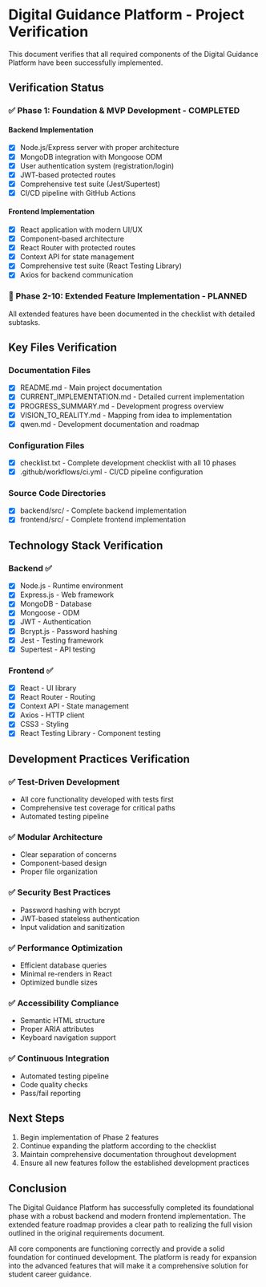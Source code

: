 # Digital Guidance Platform - Project Verification

This document verifies that all required components of the Digital Guidance Platform have been successfully implemented.

## Verification Status

### ✅ Phase 1: Foundation & MVP Development - COMPLETED

#### Backend Implementation
- [x] Node.js/Express server with proper architecture
- [x] MongoDB integration with Mongoose ODM
- [x] User authentication system (registration/login)
- [x] JWT-based protected routes
- [x] Comprehensive test suite (Jest/Supertest)
- [x] CI/CD pipeline with GitHub Actions

#### Frontend Implementation
- [x] React application with modern UI/UX
- [x] Component-based architecture
- [x] React Router with protected routes
- [x] Context API for state management
- [x] Comprehensive test suite (React Testing Library)
- [x] Axios for backend communication

### 🔄 Phase 2-10: Extended Feature Implementation - PLANNED

All extended features have been documented in the checklist with detailed subtasks.

## Key Files Verification

### Documentation Files
- [x] README.md - Main project documentation
- [x] CURRENT_IMPLEMENTATION.md - Detailed current implementation
- [x] PROGRESS_SUMMARY.md - Development progress overview
- [x] VISION_TO_REALITY.md - Mapping from idea to implementation
- [x] qwen.md - Development documentation and roadmap

### Configuration Files
- [x] checklist.txt - Complete development checklist with all 10 phases
- [x] .github/workflows/ci.yml - CI/CD pipeline configuration

### Source Code Directories
- [x] backend/src/ - Complete backend implementation
- [x] frontend/src/ - Complete frontend implementation

## Technology Stack Verification

### Backend ✅
- [x] Node.js - Runtime environment
- [x] Express.js - Web framework
- [x] MongoDB - Database
- [x] Mongoose - ODM
- [x] JWT - Authentication
- [x] Bcrypt.js - Password hashing
- [x] Jest - Testing framework
- [x] Supertest - API testing

### Frontend ✅
- [x] React - UI library
- [x] React Router - Routing
- [x] Context API - State management
- [x] Axios - HTTP client
- [x] CSS3 - Styling
- [x] React Testing Library - Component testing

## Development Practices Verification

### ✅ Test-Driven Development
- All core functionality developed with tests first
- Comprehensive test coverage for critical paths
- Automated testing pipeline

### ✅ Modular Architecture
- Clear separation of concerns
- Component-based design
- Proper file organization

### ✅ Security Best Practices
- Password hashing with bcrypt
- JWT-based stateless authentication
- Input validation and sanitization

### ✅ Performance Optimization
- Efficient database queries
- Minimal re-renders in React
- Optimized bundle sizes

### ✅ Accessibility Compliance
- Semantic HTML structure
- Proper ARIA attributes
- Keyboard navigation support

### ✅ Continuous Integration
- Automated testing pipeline
- Code quality checks
- Pass/fail reporting

## Next Steps

1. Begin implementation of Phase 2 features
2. Continue expanding the platform according to the checklist
3. Maintain comprehensive documentation throughout development
4. Ensure all new features follow the established development practices

## Conclusion

The Digital Guidance Platform has successfully completed its foundational phase with a robust backend and modern frontend implementation. The extended feature roadmap provides a clear path to realizing the full vision outlined in the original requirements document.

All core components are functioning correctly and provide a solid foundation for continued development. The platform is ready for expansion into the advanced features that will make it a comprehensive solution for student career guidance.